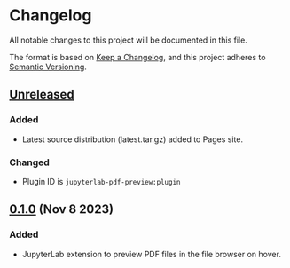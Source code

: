# Changelog

All notable changes to this project will be documented in this file.

The format is based on [Keep a Changelog](https://keepachangelog.com/en/1.1.0/), and this
project adheres to [Semantic Versioning](https://semver.org/spec/v2.0.0.html).

## [Unreleased]

### Added

- Latest source distribution (latest.tar.gz) added to Pages site.

### Changed

- Plugin ID is `jupyterlab-pdf-preview:plugin`

## [0.1.0] (Nov 8 2023)

### Added

- JupyterLab extension to preview PDF files in the file browser on hover.

[unreleased]: https://github.com/PainterQubits/jupyterlab-pdf-preview/compare/v0.1.0...main
[0.1.0]: https://github.com/PainterQubits/jupyterlab-pdf-preview/releases/tag/v0.1.0
